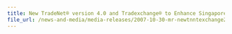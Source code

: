 ```yaml
---
title: New TradeNet® version 4.0 and Tradexchange® to Enhance Singapore's Competitiveness
file_url: /news-and-media/media-releases/2007-10-30-mr-newtnntexchange2.pdf
---
```

